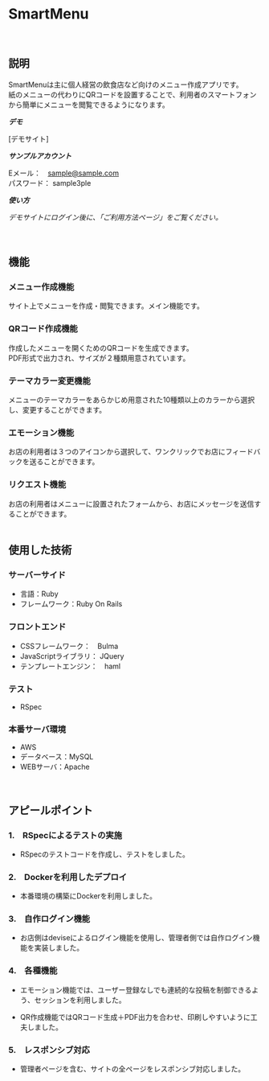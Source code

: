 # SmartMenu
<br>

## 説明  
  
SmartMenuは主に個人経営の飲食店など向けのメニュー作成アプリです。  
紙のメニューの代わりにQRコードを設置することで、利用者のスマートフォンから簡単にメニューを閲覧できるようになります。  
  
***デモ***  
  
[デモサイト]  
  
***サンプルアカウント***  
  
Eメール：　sample@sample.com  
パスワード： sample3ple
  
***使い方***  
  
*デモサイトにログイン後に、「ご利用方法ページ」をご覧ください。*  
<br>
<br>
## 機能  
  
### メニュー作成機能  
サイト上でメニューを作成・閲覧できます。メイン機能です。  
  
### QRコード作成機能  
作成したメニューを開くためのQRコードを生成できます。  
PDF形式で出力され、サイズが２種類用意されています。  
  
### テーマカラー変更機能  
メニューのテーマカラーをあらかじめ用意された10種類以上のカラーから選択し、変更することができます。  
  
### エモーション機能  
お店の利用者は３つのアイコンから選択して、ワンクリックでお店にフィードバックを送ることができます。  
  
### リクエスト機能  
お店の利用者はメニューに設置されたフォームから、お店にメッセージを送信することができます。  
<br>

## 使用した技術  
  
### サーバーサイド  
- 言語：Ruby  
- フレームワーク：Ruby On Rails  
  
### フロントエンド  
- CSSフレームワーク：　Bulma  
- JavaScriptライブラリ： JQuery  
- テンプレートエンジン：　haml  
  
### テスト  
- RSpec  
  
### 本番サーバ環境  
- AWS  
- データベース：MySQL  
- WEBサーバ：Apache  
<br>

## アピールポイント  
  
### 1.　RSpecによるテストの実施  
- RSpecのテストコードを作成し、テストをしました。  
  
### 2.　Dockerを利用したデプロイ  
- 本番環境の構築にDockerを利用しました。  
  
### 3.　自作ログイン機能  
- お店側はdeviseによるログイン機能を使用し、管理者側では自作ログイン機能を実装しました。  
  
### 4.　各種機能  
- エモーション機能では、ユーザー登録なしでも連続的な投稿を制御できるよう、セッションを利用しました。  
  
- QR作成機能ではQRコード生成＋PDF出力を合わせ、印刷しやすいように工夫しました。  
  
### 5.　レスポンシブ対応  
- 管理者ページを含む、サイトの全ページをレスポンシブ対応しました。  
